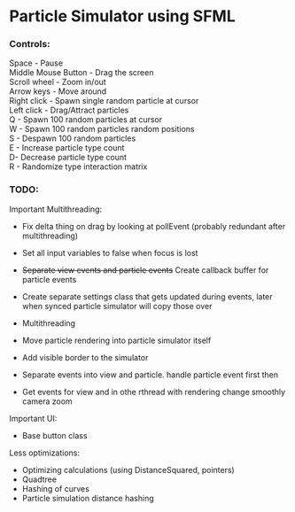 # Particle Simulator using SFML

### Controls:
Space - Pause\
Middle Mouse Button - Drag the screen\
Scroll wheel - Zoom in/out\
Arrow keys - Move around\
Right click - Spawn single random particle at cursor\
Left click - Drag/Attract particles\
Q - Spawn 100 random particles at cursor\
W - Spawn 100 random particles random positions\
S - Despawn 100 random particles\
E - Increase particle type count\
D- Decrease particle type count\
R - Randomize type interaction matrix

### TODO:
Important Multithreading:
- Fix delta thing on drag by looking at pollEvent (probably redundant after multithreading)
- Set all input variables to false when focus is lost
- ~~Separate view events and particle events~~ Create callback buffer for particle events
- Create separate settings class that gets updated during events, later when synced particle simulator will copy those over
- Multithreading
- Move particle rendering into particle simulator itself
- Add visible border to the simulator

- Separate events into view and particle. handle particle event first then 
- Get events for view and in othe rthread with rendering change smoothly camera zoom

Important UI:
- Base button class

Less optimizations:
- Optimizing calculations (using DistanceSquared, pointers)
- Quadtree
- Hashing of curves
- Particle simulation distance hashing
